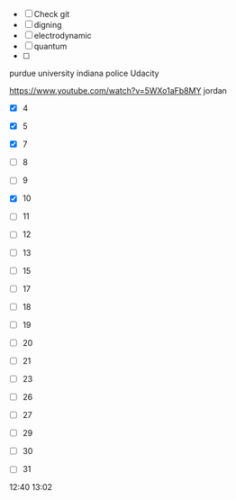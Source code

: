 

- [ ] Check git
- [ ] digning
- [ ] electrodynamic
- [ ] quantum
- [ ] 


purdue university indiana police
Udacity

https://www.youtube.com/watch?v=5WXo1aFb8MY
jordan


- [x] 4
- [x] 5
- [x] 7
- [ ] 8
- [ ] 9
- [x] 10
- [ ] 11
- [ ] 12
- [ ] 13
- [ ] 15
- [ ] 17
- [ ] 18
- [ ] 19
- [ ] 20
- [ ] 21
- [ ] 23
- [ ] 26
- [ ] 27
- [ ] 29
- [ ] 30
- [ ] 31


12:40 13:02


